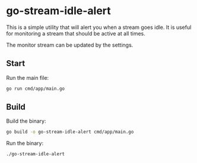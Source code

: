 # go-stream-idle-alert

This is a simple utility that will alert you when a stream goes idle. It is useful for monitoring a stream that should be active at all times. 

The monitor stream can be updated by the settings.

## Start

Run the main file:

```bash
go run cmd/app/main.go
```

## Build

Build the binary:

```bash
go build -o go-stream-idle-alert cmd/app/main.go
```

Run the binary:

```bash
./go-stream-idle-alert
```